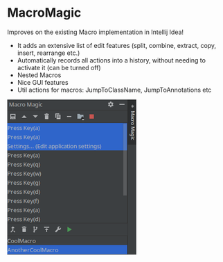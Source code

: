 # MacroMagic

Improves on the existing Macro implementation in Intellij Idea!

  * It adds an extensive list of edit features (split, combine, extract, copy, insert, rearrange etc.)
  * Automatically records all actions into a history, without needing to activate it (can be turned off)
  * Nested Macros
  * Nice GUI features
  * Util actions for macros: JumpToClassName, JumpToAnnotations etc

![macromagic](MacroMagic.png)